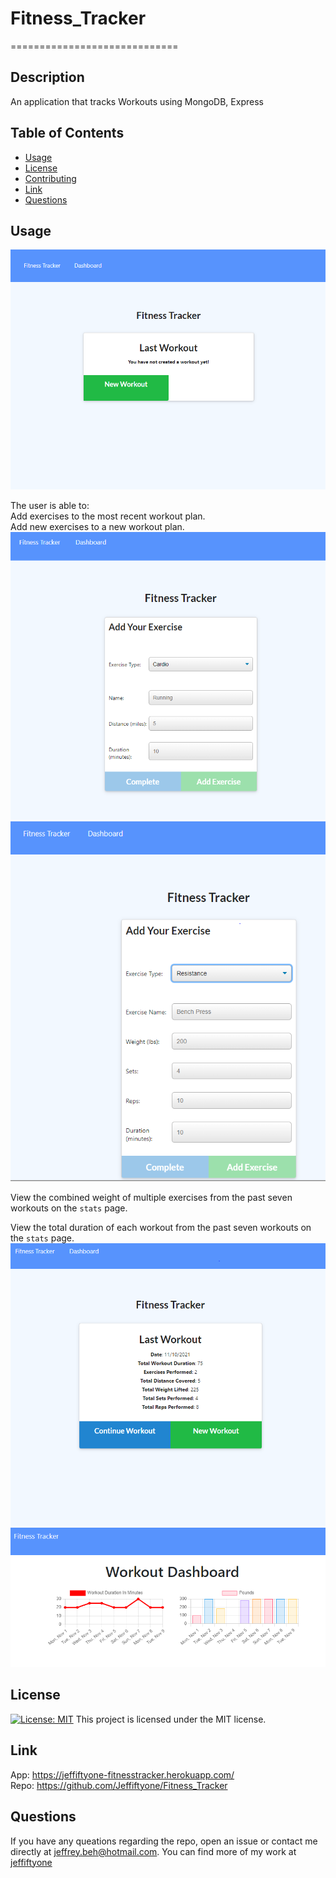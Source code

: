 # Fitness_Tracker
=============================

## Description
An application that tracks Workouts using MongoDB, Express

## Table of Contents
* [Usage](#usage)
* [License](#license)
* [Contributing](#contributing)
* [Link](#link)
* [Questions](#questions)

## Usage
![AppStartup](./public/Images/homeScreen.PNG)

The user is able to:  
Add exercises to the most recent workout plan.  
Add new exercises to a new workout plan.
![Cardio](/public/Images/Cardio.PNG)
![Resistance](./public/Images/Resistance.PNG)

 View the combined weight of multiple exercises from the past seven workouts on the `stats` page.

 View the total duration of each workout from the past seven workouts on the `stats` page.
![lastWorkout](./public/Images/lastWorkout.PNG)
![Dashboard](./public/Images/Dashboard.PNG)

## License
[![License: MIT](https://img.shields.io/badge/License-MIT-yellow.svg)](https://opensource.org/licenses/MIT)
This project is licensed under the MIT license.

## Link
App: https://jeffiftyone-fitnesstracker.herokuapp.com/  
Repo: https://github.com/Jeffiftyone/Fitness_Tracker

## Questions
If you have any queations regarding the repo, open an issue or contact me directly at [jeffrey.beh@hotmail.com](mailto:jeffrey.beh@hotmail.com).
You can find more of my work at [jeffiftyone](https://github.com/jeffiftyone)
